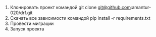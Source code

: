1. Клонировать проект командой git clone git@github.com:amantur-020/drf.git
2. Скачать все зависимости командой pip install -r requirements.txt
3. Провести миграции 
4. Запуск проекта